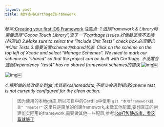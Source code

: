 ```yaml
---
layout: post
title: 制作支持Carthage的Framework
---
```


参照:[Creating your first iOS Framework](https://robots.thoughtbot.com/creating-your-first-ios-framework#setting-up-the-xcode-project) 
注意点:
*1.选择Framework & Library时需要选择“Cocoa Touch Library”,查了一下carthage issues 好像静态库不支持(待测试)*
*2.Make sure to select the “Include Unit Tests” check box.必须要选中Unit Tests*
*3.需要设置scheme为shared状态.
 Click on the scheme on the top left of Xcode and select “Manage 
Schemes”. We need to mark our scheme as “shared” so that the project can
 be built with Carthage.*
*不设置会遇到Dependency "test4" has no shared framework schemes的错误*
![img](http://images2015.cnblogs.com/blog/789894/201611/789894-20161102110453111-1639788484.jpg)￼

![img](http://images2015.cnblogs.com/blog/789894/201611/789894-20161102110453111-26589201.jpg)￼

*4.将所做的修改提交到git,尤其是xcshareddata,不提交会遇到错误Scheme test is not currently configured for the clean action.*

> 因为使用的本地git库,所以项目中的Cartfile中使用
> `git "本地framework目录" "master"`
> 这里只是简单的创建framework,未做其他配置,要想真正的创建能实际用的framework,需要做其他一些配置,参考:[ios打包静态库，看这篇就够了](http://www.jianshu.com/p/13bf46df9387#)
